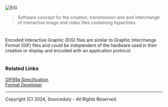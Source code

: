 ![EIG](https://github.com/sourceduty/Encoded_Interactive_Graphic_Format/assets/123030236/e05a9dec-3a9e-46db-9888-cc7069347725)

> Software concept for the creation, transmission and and interchange of interactive image and video files containing hyperlinks.

#

Encoded Interactive Graphic (EIG) files are similar to Graphic Interchange Format (GIF) files and could be independent of the hardware used in their creation or display and encoded with an application protocol.

#
### Related Links

[GIF89a Specification](https://www.w3.org/Graphics/GIF/spec-gif89a.txt)
<br>
[Format Developer](https://github.com/sourceduty/Format_Developer)

***
Copyright (C) 2024, Sourceduty - All Rights Reserved.
